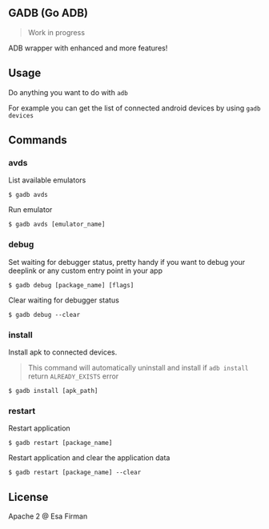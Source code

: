 ## GADB (Go ADB)

> Work in progress

ADB wrapper with enhanced and more features! 

## Usage 

Do anything you want to do with `adb` 

For example you can get the list of connected android devices by using `gadb devices`

## Commands

### avds 

List available emulators 

```
$ gadb avds
```

Run emulator 

```
$ gadb avds [emulator_name]
```

### debug

Set waiting for debugger status, pretty handy if you want to debug your deeplink or any custom entry point in your app

```
$ gadb debug [package_name] [flags]
``` 

Clear waiting for debugger status 

```
$ gadb debug --clear 
```

### install

Install apk to connected devices.

> This command will automatically uninstall and install if `adb install` return `ALREADY_EXISTS` error 

```shell
$ gadb install [apk_path]
```

### restart

Restart application

```shell
$ gadb restart [package_name]
```

Restart application and clear the application data

```shell
$ gadb restart [package_name] --clear
```

## License

Apache 2 @ Esa Firman